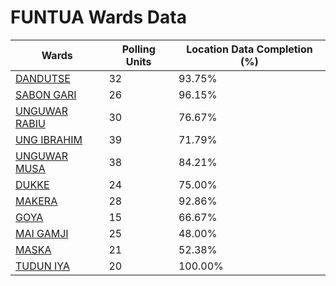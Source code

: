 
# FUNTUA Wards Data

| Wards | Polling Units | Location Data Completion (%) |
| ---- | ----- | ------- |
| [DANDUTSE](./wards/4968-dandutse) | 32 | 93.75% |
| [SABON GARI](./wards/4969-sabon-gari) | 26 | 96.15% |
| [UNGUWAR RABIU](./wards/4970-unguwar-rabiu) | 30 | 76.67% |
| [UNG IBRAHIM](./wards/4971-ung-ibrahim) | 39 | 71.79% |
| [UNGUWAR MUSA](./wards/4972-unguwar-musa) | 38 | 84.21% |
| [DUKKE](./wards/4973-dukke) | 24 | 75.00% |
| [MAKERA](./wards/4974-makera) | 28 | 92.86% |
| [GOYA](./wards/4975-goya) | 15 | 66.67% |
| [MAI GAMJI](./wards/4976-mai-gamji) | 25 | 48.00% |
| [MASKA](./wards/4977-maska) | 21 | 52.38% |
| [TUDUN IYA](./wards/4978-tudun-iya) | 20 | 100.00% |




